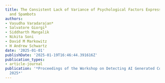```yaml
---
title: The Consistent Lack of Variance of Psychological Factors Expressed by LLMs
  and Spambots
authors:
- Vasudha Varadarajan*
- Salvatore Giorgi*
- Siddharth Mangalik
- Nikita Soni
- David M Markowitz
- H Andrew Schwartz
date: '2025-01-01'
publishDate: '2025-01-19T16:46:44.391616Z'
publication_types:
- article-journal
publication: '*Proceedings of the Workshop on Detecting AI Generated Content at COLING
  2025*'
---
```

